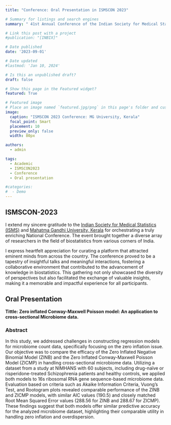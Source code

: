 ```yaml
---
title: "Conference: Oral Presentation in ISMSCON 2023"

# Summary for listings and search engines
summary: " 41st Annual Conference of the Indian Society for Medical Statistics (ISMSCON-2023)"

# Link this post with a project
#publication: "[INBIX]"

# Date published
date: '2023-09-01'

# Date updated
#lastmod: 'Jan 10, 2024'

# Is this an unpublished draft?
draft: false

# Show this page in the Featured widget?
featured: True

# Featured image
# Place an image named `featured.jpg/png` in this page's folder and customize its options here.
image:
  caption: "ISMSCON 2023 Conference: MG University, Kerala"
  focal_point: Smart
  placement: 10
  preview_only: false
  width: 80px

authors:
  - admin

tags:
  - Academic
  - ISMSCON2023
  - Conference
  - Oral presentation

#categories:
#  - Demo
---
```


## ISMSCON-2023 
I extend my sincere gratitude to the [Indian Society for Medical Statistics (ISMS)](https://www.isms-ind.org/) and [Mahatma Gandhi University, Kerala](https://vit.ac.in/school-bio-sciences-technology-sbst/indian-conference-bioinformatics-2023-inbix23) for orchestrating a truly enriching National Conference. The event brought together a diverse array of researchers in the field of biostatistics from various corners of India.

I express heartfelt appreciation for curating a platform that attracted eminent minds from across the country. The conference proved to be a tapestry of insightful talks and meaningful interactions, fostering a collaborative environment that contributed to the advancement of knowledge in biostatistics. This gathering not only showcased the diversity of perspectives but also facilitated the exchange of valuable insights, making it a memorable and impactful experience for all participants.

## Oral Presentation

**Tittle: Zero inflated Conway-Maxwell Poisson model: An application to cross-sectional Microbiome data.**
### Abstract
In this study, we addressed challenges in constructing regression models for microbiome count data, specifically focusing on the zero inflation issue. Our objective was to compare the efficacy of the Zero Inflated Negative Binomial Model (ZINB) and the Zero Inflated Conway-Maxwell Poisson Model (ZICMP) in handling cross-sectional microbiome data. Utilizing a dataset from a study at NIMHANS with 60 subjects, including drug-naïve or risperidone-treated Schizophrenia patients and healthy controls, we applied both models to 16s ribosomal RNA gene sequence-based microbiome data. Evaluation based on criteria such as Akaike Information Criteria, Vuong’s Test, and Rootogram plots revealed comparable performance of the ZINB and ZICMP models, with similar AIC values (190.5) and closely matched Root Mean Squared Error values (288.56 for ZINB and 288.67 for ZICMP). These findings suggest that both models offer similar predictive accuracy for the analyzed microbiome dataset, highlighting their comparable utility in handling zero inflation and overdispersion.


